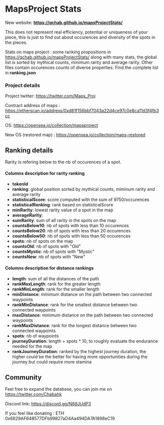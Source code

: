 # MapsProject Stats
New website:  **https://qchab.github.io/mapsProjectStats/**

This does not represent real efficiency, potential or uniqueness of your piece, this is just to find out about occurences and diversity of the spots in the pieces.

Stats on maps project : some ranking propositions in https://qchab.github.io/mapsProjectStats/ along with many stats, the global list is sorted by mythical counts, minimum rarity and average rarity. Other files contain occurences counts of diverse properties. Find the complete list in **ranking.json**

### Project details ###
Project twitter: https://twitter.com/Maps_Proj

Contract address of maps : https://etherscan.io/address/0xd81f156bbf7043a22d4ce97c0e8ca11d3f4fb3cc

OS: https://opensea.io/collection/mapsproject

New OS (restored map) : https://opensea.io/collection/maps-restored


## Ranking details ##
Rarity is refering below to the nb of occurences of a spot.

#### Columns description for rarity ranking ####
- **tokenId**
- **ranking**: global position sorted by mythical counts, miminum rarity and average rarity
- **statisticalScore**: score computed with the sum of 9750/occurences
- **statisticalRanking**: rank based on statisticalScore
- **minRarity**: lowest rarity value of a spot in the map
- **averageRarity**;
- **sumRarity**: sum of all rarity in the spots on the map 
- **countsBelow10**: nb of spots with less than 10 occurences
- **countsBelow20**: nb of spots with less than 20 occurences
- **countsBelow50**: nb of spots with less than 50 occurences
- **spots**: nb of spots on the map
- **countsOld**: nb of spots with "Old" 
- **countsMystic**: nb of spots with "Mystic" 
- **countsNew**: nb of spots with "New"


#### Columns description for distance rankings ####
- **length**: sum of all the distances of the path
- **rankMaxLength**: rank for the greater length
- **rankMinLength**: rank for the smaller length
- **minDistance**: minimum distance on the path between two connected waypoints
- **rankMinDistance**: rank for the smallest distance between two connected waypoints
- **maxDistance**: minimum distance on the path between two connected waypoints
- **rankMaxDistance**: rank for the longest distance between two connected waypoints
- **spots**: nb of waypoints
- **journeyDuration**: length + spots * 10, to roughly evaluate the endurance needed for the map
- **rankJourneyDuration**: ranked by the highest journey duration, the higher could be the better for having more opportunities during the journey but could require more stamina

## Community ##

Feel free to expand the database, you can join me on https://twitter.com/Chabahk

Discord link: https://discord.gg/N68JUdP3

If you feel like donating : ETH 0x6829AF648577DFb99827aD4Aa494DA7A1898eC19
